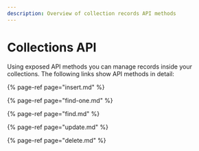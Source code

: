 ```yaml
---
description: Overview of collection records API methods
---
```


# Collections API

Using exposed API methods you can manage records inside your collections. The following links show API methods in detail:

{% page-ref page="insert.md" %}

{% page-ref page="find-one.md" %}

{% page-ref page="find.md" %}

{% page-ref page="update.md" %}

{% page-ref page="delete.md" %}

